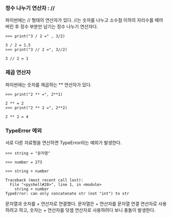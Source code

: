 ### 정수 나누기 연산자 : //

파이썬에는 // 형태의 연산자가 있다. //는 숫자를 나누고 소수점 이하의 자리수를 떼어 버린 후 정수 부분만 남기는 정수 나누기 연산자다. 

```
>>> print("3 / 2 =" , 3/2)
      
3 / 2 = 1.5
>>> print("3 // 2 =", 3//2)
      
3 // 2 = 1
```

### 제곱 연산자

파이썬에는 숫자를 제곱하는 ** 연산자가 있다. 
```
>>> print("2 ** =", 2**1)
      
2 ** = 2
>>> print("2 ** 2 =", 2**2)
      
2 ** 2 = 4
```

### TypeError 에외

서로 다른 자료형을 연산하면 TypeError라는 예외가 발생한다.

```
>>> string = "문자열"
      
>>> number = 273
      
>>> string + number
      
Traceback (most recent call last):
  File "<pyshell#28>", line 1, in <module>
    string + number
TypeError: can only concatenate str (not "int") to str
```

문자열과 숫자를 + 연산자로 연결했다. 문자열은 + 연산자를 문자열 연결 연산자로 사용하려고 하고, 숫자는 + 연산자를 덧셈 연산자로 사용하려다 보니 충돌이 발생한다. 
